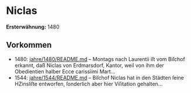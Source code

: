 # Niclas

**Ersterwähnung:** 1480

## Vorkommen
- 1480: [jahre/1480/README.md](../jahre/1480/README.md) – Montags nach Laurentii iſt vom Biſchof erkannt, daß
Niclas von Erdmarsdorf, Kantor, weil von ihm der
Obedientien halber Ecce carissìimi Mart...
- 1544: [jahre/1544/README.md](../jahre/1544/README.md) – Biſchof Niclas hat in den Städten ſeine HZinsliſte
entworfen, ſonderlich aber hier Viſitation gehalten...
